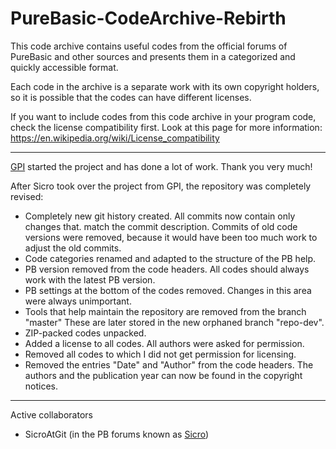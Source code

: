 # PureBasic-CodeArchive-Rebirth

This code archive contains useful codes from the official forums of PureBasic
and other sources and presents them in a categorized and quickly accessible
format.

Each code in the archive is a separate work with its own copyright holders, so
it is possible that the codes can have different licenses.

If you want to include codes from this code archive in your program
code, check the license compatibility first. Look at this page for more
information: https://en.wikipedia.org/wiki/License_compatibility

---
[GPI](http://www.purebasic.fr/german/memberlist.php?mode=viewprofile&u=27)
started the project and has done a lot of work. Thank you very much!

After Sicro took over the project from GPI, the repository was completely
revised:
* Completely new git history created. All commits now contain only changes that.
match the commit description. Commits of old code versions were removed, because
it would have been too much work to adjust the old commits.
* Code categories renamed and adapted to the structure of the PB help.
* PB version removed from the code headers. All codes should always work with
the latest PB version.
* PB settings at the bottom of the codes removed. Changes in this area were
always unimportant.
* Tools that help maintain the repository are removed from the branch "master"
These are later stored in the new orphaned branch "repo-dev".
* ZIP-packed codes unpacked.
* Added a license to all codes. All authors were asked for permission.
* Removed all codes to which I did not get permission for licensing.
* Removed the entries "Date" and "Author" from the code headers. The authors and
the publication year can now be found in the copyright notices.

---
Active collaborators
* SicroAtGit (in the PB forums known as
[Sicro](http://www.purebasic.fr/german/memberlist.php?mode=viewprofile&u=1028))
